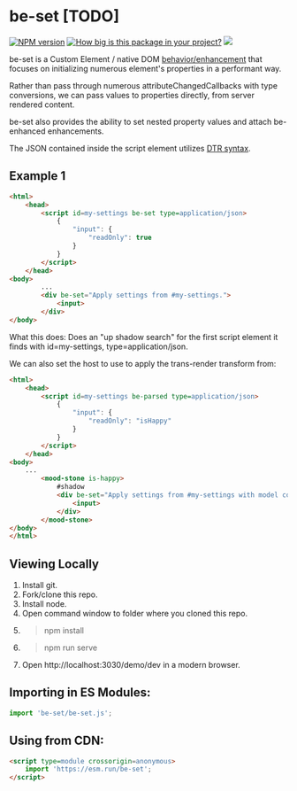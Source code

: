 # be-set [TODO]

[![NPM version](https://badge.fury.io/js/be-set.png)](http://badge.fury.io/js/be-set)
[![How big is this package in your project?](https://img.shields.io/bundlephobia/minzip/be-set?style=for-the-badge)](https://bundlephobia.com/result?p=be-set)
<img src="http://img.badgesize.io/https://cdn.jsdelivr.net/npm/be-set?compression=gzip">

be-set is a Custom Element / native DOM [behavior/enhancement](https://github.com/bahrus/be-enhanced) that focuses on initializing numerous element's  properties in a performant way.  

Rather than pass through numerous attributeChangedCallbacks with type conversions, we can pass values to properties directly, from server rendered content.

be-set also provides the ability to set nested property values and attach be-enhanced enhancements.


The JSON contained inside the script element utilizes [DTR syntax](https://github.com/bahrus/trans-render#declarative-trans-render-syntax-via-json-serializable-rhs-expressions-with-libdtrjs).

## Example 1

```html
<html>
    <head>
        <script id=my-settings be-set type=application/json>
            {
                "input": {
                    "readOnly": true
                }
            }
        </script>
    </head>
<body>
        ...
        <div be-set="Apply settings from #my-settings.">
            <input>
        </div>
</body>
```

What this does:  Does an "up shadow search" for the first script element it finds with id=my-settings, type=application/json.

We can also set the host to use to apply the trans-render transform from:

```html
<html>
    <head>
        <script id=my-settings be-parsed type=application/json>
            {
                "input": {
                    "readOnly": "isHappy"
                }
            }
        </script>
    </head>
<body>
    ...
        <mood-stone is-happy>
            #shadow
            <div be-set="Apply settings from #my-settings with model coming from host.">
                <input>
            </div>
        </mood-stone>
</body>
</html>
```

## Viewing Locally

1.  Install git.
2.  Fork/clone this repo.
3.  Install node.
4.  Open command window to folder where you cloned this repo.
5.  > npm install
6.  > npm run serve
7.  Open http://localhost:3030/demo/dev in a modern browser.

## Importing in ES Modules:

```JavaScript
import 'be-set/be-set.js';
```

## Using from CDN:

```html
<script type=module crossorigin=anonymous>
    import 'https://esm.run/be-set';
</script>
```


